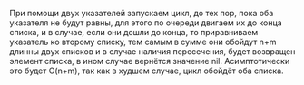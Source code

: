 При помощи двух указателей запускаем цикл, до тех пор, пока оба указателя не будут равны, для этого по очереди двигаем их до конца списка, и в случае, если они дошли до конца, то приравниваем указатель ко второму списку, тем самым в сумме они обойдут n+m длинны двух списков и в случае наличия пересечения, будет возвращен элемент списка, в ином случае вернётся значение nil. Асимптотически это будет O(n+m), так как в худшем случае, цикл обойдёт оба списка.